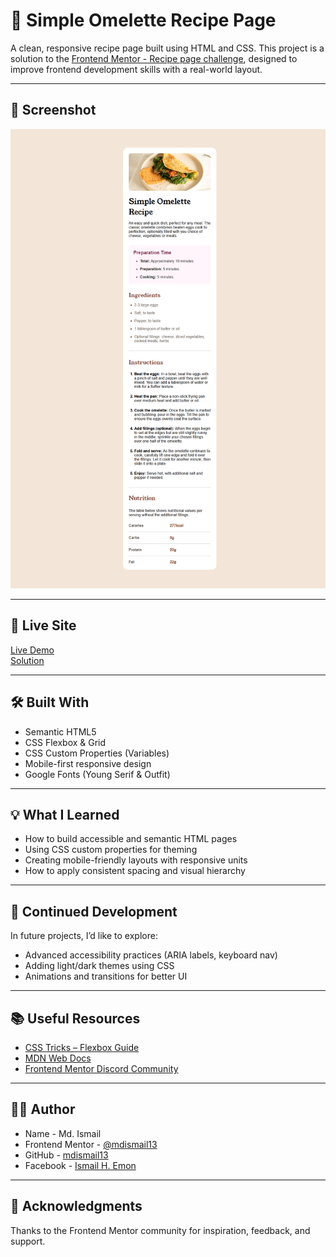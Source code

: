 # 🍳 Simple Omelette Recipe Page

A clean, responsive recipe page built using HTML and CSS. This project is a solution to the [Frontend Mentor - Recipe page challenge](https://www.frontendmentor.io/challenges/recipe-page-KiTsR8QQKm), designed to improve frontend development skills with a real-world layout.

---

## 📸 Screenshot

![Screenshot](screenshot.png)

---

## 🔗 Live Site

[Live Demo](https://mdismail13.github.io/recipe-page/)  
[Solution](https://github.com/mdismail13/recipe-page.git)

---

## 🛠️ Built With

- Semantic HTML5
- CSS Flexbox & Grid
- CSS Custom Properties (Variables)
- Mobile-first responsive design
- Google Fonts (Young Serif & Outfit)

---

## 💡 What I Learned

- How to build accessible and semantic HTML pages
- Using CSS custom properties for theming
- Creating mobile-friendly layouts with responsive units
- How to apply consistent spacing and visual hierarchy

---

## 🔄 Continued Development

In future projects, I’d like to explore:

- Advanced accessibility practices (ARIA labels, keyboard nav)
- Adding light/dark themes using CSS
- Animations and transitions for better UI

---

## 📚 Useful Resources

- [CSS Tricks – Flexbox Guide](https://css-tricks.com/snippets/css/a-guide-to-flexbox/)
- [MDN Web Docs](https://developer.mozilla.org/)
- [Frontend Mentor Discord Community](https://discord.gg/frontendmentor)

---

## 👨‍💻 Author

- Name - Md. Ismail  
- Frontend Mentor - [@mdismail13](https://www.frontendmentor.io/profile/mdismail13)  
- GitHub - [mdismail13](https://github.com/mdismail13)
- Facebook - [Ismail H. Emon](https://www.facebook.com/ismail.h.emon/)

---

## 🙌 Acknowledgments

Thanks to the Frontend Mentor community for inspiration, feedback, and support.
